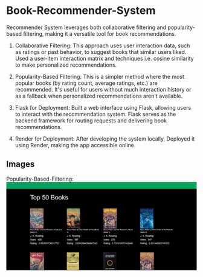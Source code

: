 # Book-Recommender-System
Recommender System leverages both collaborative filtering and popularity-based filtering, making it a versatile tool for book recommendations.

1. Collaborative Filtering:
This approach uses user interaction data, such as ratings or past behavior, to suggest books that similar users liked. Used a user-item interaction matrix and techniques i.e. cosine similarity  to make personalized recommendations.

2. Popularity-Based Filtering:
This is a simpler method where the most popular books (by rating count, average ratings, etc.) are recommended. It's useful for users without much interaction history or as a fallback when personalized recommendations aren't available.

3. Flask for Deployment:
   Built a web interface using Flask, allowing users to interact with the recommendation system. Flask serves as the backend framework for routing requests and delivering book recommendations.

4. Render for Deployment:
After developing the system locally, Deployed it using Render, making the app accessible online.

## Images

Popularity-Based-Filtering:
![alt](https://github.com/SiddharthKrSingh/Book-Recommender-System/blob/main/images/Screenshot%202024-10-02%20002957.png)
